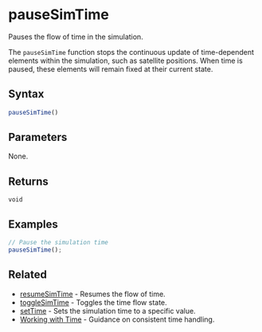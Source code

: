 # pauseSimTime

Pauses the flow of time in the simulation.

The `pauseSimTime` function stops the continuous update of time-dependent elements within the simulation, such as satellite positions.  When time is paused, these elements will remain fixed at their current state.

## Syntax

```typescript
pauseSimTime()
```

## Parameters

None.

## Returns

`void`

## Examples

```javascript
// Pause the simulation time
pauseSimTime();
```

## Related

- [resumeSimTime](/dsl/commands/resumeSimTime) - Resumes the flow of time.
- [toggleSimTime](/dsl/commands/toggleSimTime) - Toggles the time flow state.
- [setTime](/dsl/commands/setTime) - Sets the simulation time to a specific value.
- [Working with Time](/getting-started/working-with-time) - Guidance on consistent time handling.
